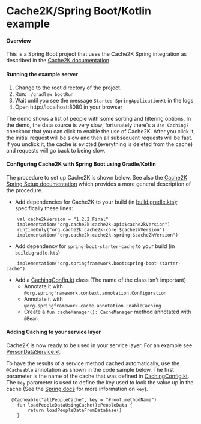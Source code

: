 # Cache2K/Spring Boot/Kotlin example
#### Overview ####
This is a Spring Boot project that uses the Cache2K Spring integration 
as described in the [Cache2K documentation](https://cache2k.org/docs/latest/user-guide.html#spring).

#### Running the example server ####
1. Change to the root directory of the project.
2. Run: `./gradlew bootRun`
3. Wait until you see the message `Started SpringApplicationKt` in the logs
4. Open http://localhost:8080 in your browser

The demo shows a list of people with some sorting and filtering options.
In the demo, the data source is very slow; fortunately there's a `Use Caching?` checkbox
that you can click to enable the use of Cache2K.  After you click it, the initial
request will be slow and then all subsequent requests will be fast.  If you unclick
it, the cache is evicted (everything is deleted from the cache) and requests
will go back to being slow.

#### Configuring Cache2K with Spring Boot using Gradle/Kotlin ####
The procedure to set up Cache2K is shown below.  See also the [Cache2K Spring Setup documentation](https://cache2k.org/docs/latest/user-guide.html#spring) which
provides a more general description of the procedure.
- Add dependencies for Cache2K to your build (in [build.gradle.kts](https://github.com/dashfwd/kotlin-cache2k-spring/blob/master/build.gradle.kts)); specifically these lines:
```
	val cache2kVersion = "1.2.2.Final"
   	implementation("org.cache2k:cache2k-api:$cache2kVersion")
   	runtimeOnly("org.cache2k:cache2k-core:$cache2kVersion")
   	implementation("org.cache2k:cache2k-spring:$cache2kVersion")  
```
- Add dependency for `spring-boot-starter-cache` to your build (in `build.gradle.kts`)
```
   	implementation("org.springframework.boot:spring-boot-starter-cache")
```
- Add a [CachingConfig.kt](https://github.com/dashfwd/kotlin-cache2k-spring/blob/master/src/main/kotlin/dashfwd/CachingConfig.kt) class (The name of the class isn't important)
    - Annotate it with `@org.springframework.context.annotation.Configuration`
    - Annotate it with `@org.springframework.cache.annotation.EnableCaching`
    - Create a `fun cacheManager(): CacheManager` method annotated with `@Bean`.  

#### Adding Caching to your service layer ####
Cache2K is now ready to be used in your service layer.  For an example see [PersonDataService.kt](https://github.com/dashfwd/kotlin-cache2k-spring/blob/master/src/main/kotlin/dashfwd/service/PersonDataService.kt).
 
To have the results of a service method cached automatically, use the `@Cacheable` annotation as shown in the code sample below.  The
first parameter is the name of the cache that was defined in [CachingConfig.kt](https://github.com/dashfwd/kotlin-cache2k-spring/blob/master/src/main/kotlin/dashfwd/CachingConfig.kt).
The `key` parameter is used to define the key used to look the value up in the cache (See the [Spring docs](https://docs.spring.io/spring/docs/current/spring-framework-reference/integration.html#cache-annotations-cacheable-key)
for more information on `key`).
```
  @Cacheable("allPeopleCache", key = "#root.methodName")
    fun loadPeopleDataUsingCache():PeopleData {
        return loadPeopleDataFromDatabase()
    }
```       
       
       
  
  
  